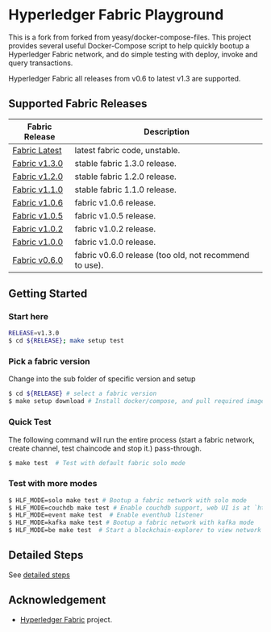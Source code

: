 # Hyperledger Fabric Playground
This is a fork from forked from yeasy/docker-compose-files. This project provides several useful Docker-Compose script to help quickly bootup a Hyperledger Fabric network, and do simple testing with deploy, invoke and query transactions.

Hyperledger Fabric all releases from v0.6 to latest v1.3 are supported.

## Supported Fabric Releases

Fabric Release | Description
--- | ---
[Fabric Latest](latest/) | latest fabric code, unstable.
[Fabric v1.3.0](v1.3.0/) | stable fabric 1.3.0 release.
[Fabric v1.2.0](v1.2.0/) | stable fabric 1.2.0 release.
[Fabric v1.1.0](v1.1.0/) | stable fabric 1.1.0 release.
[Fabric v1.0.6](v1.0.6/) | fabric v1.0.6 release.
[Fabric v1.0.5](v1.0.5/) | fabric v1.0.5 release.
[Fabric v1.0.2](v1.0.2/) | fabric v1.0.2 release.
[Fabric v1.0.0](v1.0.0/) | fabric v1.0.0 release.
[Fabric v0.6.0](v0.6.0/) | fabric v0.6.0 release (too old, not recommend to use).


## Getting Started

### Start here

```bash
RELEASE=v1.3.0
$ cd ${RELEASE}; make setup test
```

### Pick a fabric version

Change into the sub folder of specific version and setup

```bash
$ cd ${RELEASE} # select a fabric version
$ make setup download # Install docker/compose, and pull required images
```

### Quick Test

The following command will run the entire process (start a fabric network, create channel, test chaincode and stop it.) pass-through.

```bash
$ make test  # Test with default fabric solo mode
```

### Test with more modes

```bash
$ HLF_MODE=solo make test # Bootup a fabric network with solo mode
$ HLF_MODE=couchdb make test # Enable couchdb support, web UI is at `http://localhost:5984/_utils`
$ HLF_MODE=event make test  # Enable eventhub listener
$ HLF_MODE=kafka make test # Bootup a fabric network with kafka mode
$ HLF_MODE=be make test  # Start a blockchain-explorer to view network info
```

## Detailed Steps

See [detailed steps](docs/steps.md)

## Acknowledgement

* [Hyperledger Fabric](https://github.com/hyperledger/fabric/) project.
